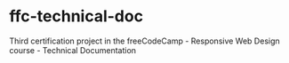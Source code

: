 # ffc-technical-doc
Third certification project in the freeCodeCamp - Responsive Web Design course - Technical Documentation
